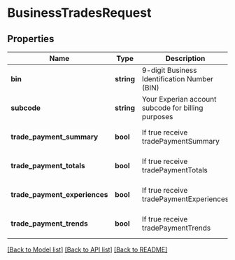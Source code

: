 # BusinessTradesRequest

## Properties
Name | Type | Description | Notes
------------ | ------------- | ------------- | -------------
**bin** | **string** | 9-digit Business Identification Number (BIN) | [default to '700000001']
**subcode** | **string** | Your Experian account subcode for billing purposes | [default to '0586548']
**trade_payment_summary** | **bool** | If true receive tradePaymentSummary | [optional] [default to true]
**trade_payment_totals** | **bool** | If true receive tradePaymentTotals | [optional] [default to true]
**trade_payment_experiences** | **bool** | If true receive tradePaymentExperiences | [optional] [default to true]
**trade_payment_trends** | **bool** | If true receive tradePaymentTrends | [optional] [default to true]

[[Back to Model list]](../README.md#documentation-for-models) [[Back to API list]](../README.md#documentation-for-api-endpoints) [[Back to README]](../README.md)


